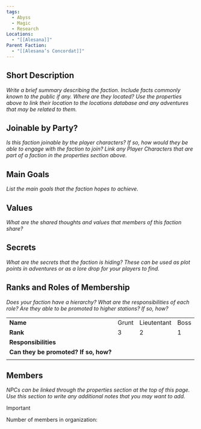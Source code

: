 ```yaml
---
tags:
  - Abyss
  - Magic
  - Research
Locations:
  - "[[Alesana]]"
Parent Faction:
  - "[[Alesana’s Concordat]]"
---
```

## Short Description

_Write a brief summary describing the faction. Include facts commonly known to the public if any. Where are they located? Use the properties above to link their location to the locations database and any adventures that may be related to them._

  

## Joinable by Party?

_Is this faction joinable by the player characters? If so, how would they be able to engage with the faction to join? Link any Player Characters that are part of a faction in the properties section above._

  

## Main Goals

_List the main goals that the faction hopes to achieve._

  

## Values

_What are the shared thoughts and values that members of this faction share?_

## Secrets

_What are the secrets that the faction is hiding? These can be used as plot points in adventures or as a lore drop for your players to find._

## Ranks and Roles of Membership

_Does your faction have a hierarchy? What are the responsibilities of each role? Are they able to be promoted to higher stations? If so, how?_

|   |   |   |   |
|---|---|---|---|
|**Name**|Grunt|Lieutentant|Boss|
|**Rank**|3|2|1|
|**Responsibilities**||||
|**Can they be promoted? If so, how?**||||
|||||

## Members

_NPCs can be linked through the properties section at the top of this page. Use this section to write any additional notes that you may want to add._

> [!important]  
> Number of members in organization: